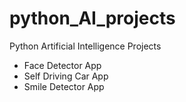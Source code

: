 # python_AI_projects
Python Artificial Intelligence Projects
  * Face Detector App
  * Self Driving Car App
  * Smile Detector App
